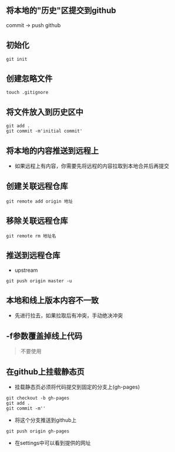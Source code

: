 ## 将本地的"历史"区提交到github
commit -> push github

## 初始化
```
git init
```

## 创建忽略文件
```
touch .gitignore
```

## 将文件放入到历史区中
```
git add .
git commit -m'initial commit'
```

## 将本地的内容推送到远程上
- 如果远程上有内容，你需要先将远程的内容拉取到本地合并后再提交

## 创建关联远程仓库
```
git remote add origin 地址
```
## 移除关联远程仓库
```
git remote rm 地址名
```

## 推送到远程仓库
- upstream
```
git push origin master -u
```

## 本地和线上版本内容不一致
- 先进行拉去，如果拉取后有冲突，手动绝决冲突

## -f参数覆盖掉线上代码

> 不要使用

## 在github上挂载静态页
- 挂载静态页必须将代码提交到固定的分支上(gh-pages)
```
git checkout -b gh-pages
git add .
git commit -m''
```
- 将这个分支推送到github上
```
git push origin gh-pages
```
- 在settings中可以看到提供的网址
